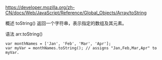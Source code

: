https://developer.mozilla.org/zh-CN/docs/Web/JavaScript/Reference/Global_Objects/Array/toString

概述
toString() 返回一个字符串，表示指定的数组及其元素。

语法
arr.toString()

    var monthNames = ['Jan', 'Feb', 'Mar', 'Apr'];
    var myVar = monthNames.toString(); // assigns "Jan,Feb,Mar,Apr" to myVar.
